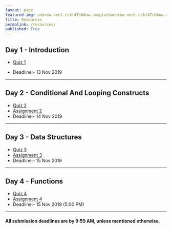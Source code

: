 ```yaml
---
layout: page
featured-img: andrew-neel-cckf4TsHAuw-unsplashandrew-neel-cckf4TsHAuw-unsplash
title: Resources
permalink: /resources/
published: True
---
```

## Day 1 - Introduction

- [Quiz 1](https://nbviewer.jupyter.org/github/Ai-Adventures/python4DS/blob/master/assignments_days/Quiz-1.ipynb)
<!-- - [Assignment 1](https://nbviewer.jupyter.org/github/Ai-Adventures/python4DS/blob/master/assignments_days/Assignment-1.ipynb) -->
- Deadline:- 13 Nov 2019

*** 

## Day 2 - Conditional And Looping Constructs

- [Quiz 2](https://nbviewer.jupyter.org/github/Ai-Adventures/python4DS/blob/master/assignments_days/Quiz-2.ipynb)
- [Assignment 2](https://nbviewer.jupyter.org/github/Ai-Adventures/python4DS/blob/master/assignments_days/Assignment-2.ipynb)
- Deadline:- 14 Nov 2019

***

## Day 3 - Data Structures

- [Quiz 3](https://nbviewer.jupyter.org/github/Ai-Adventures/python4DS/blob/master/assignments_days/Quiz-3.ipynb)
- [Assignment 3](https://nbviewer.jupyter.org/github/Ai-Adventures/python4DS/blob/master/assignments_days/Assignment-3.ipynb)
- Deadline:- 15 Nov 2019

***

## Day 4 - Functions

- [Quiz 4](https://nbviewer.jupyter.org/github/Ai-Adventures/python4DS/blob/master/assignments_days/Quiz-4.ipynb)
- [Assignment 4](https://nbviewer.jupyter.org/github/Ai-Adventures/python4DS/blob/master/assignments_days/Assignment-4.ipynb)
- Deadline:- 15 Nov 2019 (5:00 PM)

***

#### All submission deadlines are by 9:59 AM, unless mentioned otherwise.
